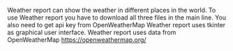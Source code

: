 Weather report can show the weather in different places in the world. To use Weather report you have to download all three files in the main line. You also need to get api key from OpenWeatherMap
Weather report uses tkinter as graphical user interface.
Weather report uses data from OpenWeatherMap https://openweathermap.org/
